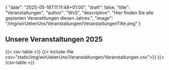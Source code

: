 {
    "date": "2025-05-18T11:11:48+01:00",
    "draft": false,
    "title": "Veranstaltungen",
    "author": "WvS",
    "description": "Hier finden Sie alle geplanten Veranstltungen diesen Jahres.",
    "image": "/img/wirUeberUns/Veranstaltungen/VeranstaltungenTitle.png"
}
## Unsere Veranstaltungen 2025
<div class="default-table"> 
{{< csv-table >}}
{{< include-file csv="static/img/wirUeberUns/Veranstaltungen/Veranstaltungen.csv">}}
{{< /csv-table >}}
</div>  

